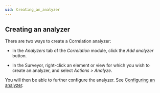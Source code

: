 ```yaml
---
uid: Creating_an_analyzer
---
```


## Creating an analyzer

There are two ways to create a Correlation analyzer:

- In the *Analyzers* tab of the *Correlation* module, click the *Add analyzer* button.

- In the Surveyor, right-click an element or view for which you wish to create an analyzer, and select *Actions \> Analyze*.

You will then be able to further configure the analyzer. See [Configuring an analyzer](xref:Configuring_an_analyzer).
